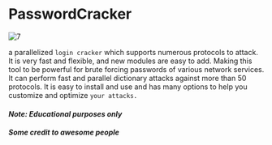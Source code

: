 # PasswordCracker

![7](https://github.com/Sulaimannabdul/PasswordCracker/assets/151133481/5f5318c1-ce65-4625-abb9-7d4ac3995c27)

a parallelized ```login cracker``` which supports numerous protocols to attack. It is very fast and flexible, and new modules are easy to add. Making this tool to be powerful for brute forcing passwords of various network services. It can perform fast and parallel dictionary attacks against more than 50 protocols. It is easy to install and use and has many options to help you customize and optimize ```your attacks.```

#### ***Note: Educational purposes only***
#### ***Some credit to awesome people***
